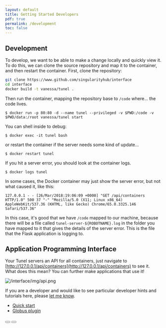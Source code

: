 ```yaml
---
layout: default
title: Getting Started Developers
pdf: true
permalink: /development
toc: false
---
```


## Development
To develop, we want to be able to make a change locally and quickly view it. To do this,
we can clone the source repository and map it to the container, and then
restart the container. First, clone the repository:

```bash
git clone https://www.github.com/singularityhub/interface
cd interface
docker build -t vanessa/tunel .
```

Then run the container, mapping the repository base to `/code` where... the code
lives. 

```
$ docker run -p 80:80 -d --name tunel --privileged -v $PWD:/code -v $PWD/data:/root vanessa/tunel start
```

You can shell inside to debug:

```
$ docker exec -it tunel bash
```

or restart the container if the server needs some kind of update...

```
$ docker restart tunel
```

If you hit a server error, you should look at the container logs.

```
$ docker logs tunel
```

In some cases, the Docker container may just show the server error, but not
what caused it, like this:

```
127.0.0.1 - - [26/Mar/2018:19:06:09 +0000] "GET /api/containers HTTP/1.0" 500 37 "-" "Mozilla/5.0 (X11; Linux x86_64) AppleWebKit/537.36 (KHTML, like Gecko) Chrome/65.0.3325.146 Safari/537.36"
```

In this case, it's good that we have `/code` mapped to our machine, because there will 
be a file called `tunel-server-${ROBOTNAME}.log` in the folder you have mapped to it that gives
the details of the server error. This is the file that the Flask application is logging
to.

## Application Programming Interface
Your Tunel servers an API for all containers, just navigate to [http://127.0.0.1/api/containers](http://127.0.0.1/api/containers) to see it. What does this mean? You can further make applications that use it!

![/interface/img/api.png](/interface/img/api.png)

If you are a developer and would like to see particular developer hints and tutorials here,
please <a href="https://github.com/singularityhub/interface/issues" target="_blank">let me know</a>.

 - [Quick start](/interface/quick-start)
 - [Globus plugin](/interface/plugin-globus)

<div>
    <a href="/interface/quick-start"><button class="previous-button btn btn-primary"><i class="fa fa-chevron-left"></i> </button></a>
    <a href="/interface/plugin-globus"><button class="next-button btn btn-primary"><i class="fa fa-chevron-right"></i> </button></a>
</div><br>
